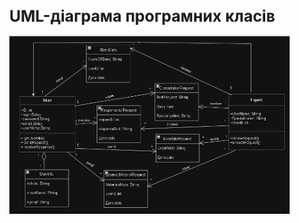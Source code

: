 # UML-діаграма програмних класів
 
![image](https://github.com/oleksandrblazhko/ai-214-tsvetkov/blob/Laboratory_Work_6/2-SoftwareDesign/2.5-UMLProgramClasses/UMLProgramClasses.PNG)
